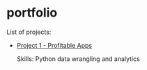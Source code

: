 # portfolio

List of projects:
- [Project 1 - Profitable Apps](profitable-app/profitable_app.ipynb)

    Skills: Python data wrangling and analytics